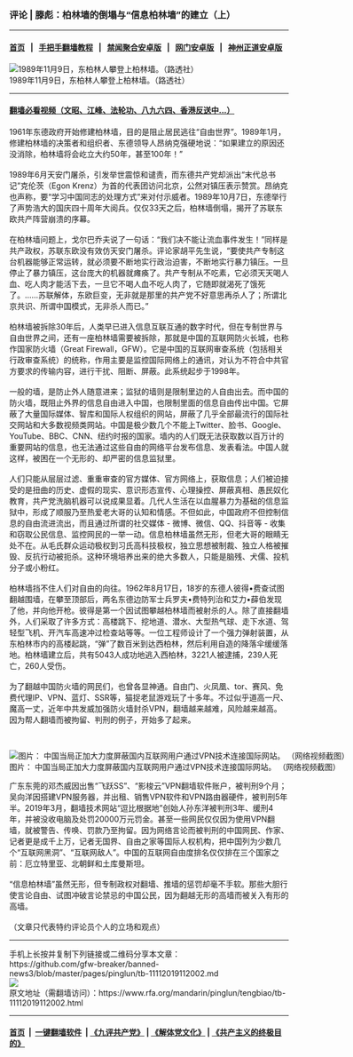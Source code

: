 ### 评论 | 滕彪：柏林墙的倒塌与“信息柏林墙”的建立（上）
------------------------

#### [首页](https://github.com/gfw-breaker/banned-news3/blob/master/README.md) &nbsp;&nbsp;|&nbsp;&nbsp; [手把手翻墙教程](https://github.com/gfw-breaker/guides/wiki) &nbsp;&nbsp;|&nbsp;&nbsp; [禁闻聚合安卓版](https://github.com/gfw-breaker/bn-android) &nbsp;&nbsp;|&nbsp;&nbsp; [网门安卓版](https://github.com/oGate2/oGate) &nbsp;&nbsp;|&nbsp;&nbsp; [神州正道安卓版](https://github.com/SzzdOgate/update) 



<div id="headerimg">
 <img alt="1989年11月9日，东柏林人攀登上柏林墙。（路透社） " src="https://www.rfa.org/mandarin/pinglun/wangdan/wd-11042019112911.html/reuters_109161973_024564909.jpg/@@images/5bc9e35c-d56d-4c88-b721-14338430c25f.jpeg" title="1989年11月9日，东柏林人攀登上柏林墙。（路透社） "/>
 <div id="headerimgcontents">
  <div id="headerimgcaption">
   <span>
    1989年11月9日，东柏林人攀登上柏林墙。（路透社）
   </span>
   <!-- zoomattribute -->
  </div>
  <!-- headerimgcaption -->
 </div>
 <!-- headerimagecontents -->
</div>

<hr/>


#### [翻墙必看视频（文昭、江峰、法轮功、八九六四、香港反送中...）](https://github.com/gfw-breaker/banned-news3/blob/master/pages/links.md)

<div id="storytext">
 <div>
  <div class="slot_header">
  </div>
 </div>
 <p>
  1961年东德政府开始修建柏林墙，目的是阻止居民逃往“自由世界”。1989年1月，修建柏林墙的决策者和组织者、东德领导人昂纳克强硬地说：“如果建立的原因还没消除，柏林墙将会屹立大约50年，甚至100年！”
  <br/>
  <br/>
  1989年6月天安门屠杀，引发举世震惊和谴责，而东德共产党却派出“末代总书记”克伦茨（Egon Krenz）为首的代表团访问北京，公然对镇压表示赞赏。昂纳克也声称，要“学习中国同志的处理方式”来对付示威者。1989年10月7日，东德举行了声势浩大的国庆四十周年大阅兵。仅仅33天之后，柏林墙倒塌，揭开了苏联东欧共产阵营崩溃的序幕。
  <br/>
  <br/>
  在柏林墙问题上，戈尔巴乔夫说了一句话：“我们决不能让流血事件发生！”同样是共产政权，苏联东欧没有效仿天安门屠杀。评论家胡平先生说，“要使共产专制这台机器能够正常运转，就必须要不断地实行政治迫害，不断地实行暴力镇压。一旦停止了暴力镇压，这台庞大的机器就瘫痪了。共产专制从不吃素，它必须天天喝人血、吃人肉才能活下去，一旦它不喝人血不吃人肉了，它随即就渴死了饿死了。……苏联解体，东欧巨变，无非就是那里的共产党不好意思再杀人了；所谓北京共识、所谓中国模式，无非杀人而已。”
  <br/>
  <br/>
  柏林墙被拆除30年后，人类早已进入信息互联互通的数字时代，但在专制世界与自由世界之间，还有一座柏林墙需要被拆除，那就是中国的互联网防火长城，也称作国家防火墙（Great Firewall，GFW）。它是中国的互联网审查系统（包括相关行政审查系统）的统称，作用主要是监控国际网络上的通讯，对认为不符合中共官方要求的传输内容，进行干扰、阻断、屏蔽。此系统起步于1998年。
  <br/>
  <br/>
  一般的墙，是防止外人随意进来；监狱的墙则是限制里边的人自由出去。而中国的防火墙，既阻止外界的信息自由进入中国，也限制里面的信息自由传出中国。它屏蔽了大量国际媒体、智库和国际人权组织的网站，屏蔽了几乎全部最流行的国际社交网站和大多数视频类网站。中国是极少数几个不能上Twitter、脸书、Google、YouTube、BBC、CNN、纽约时报的国家。墙内的人们既无法获取数以百万计的重要网站的信息，也无法通过这些自由的网络平台发布信息、发表看法。中国人就这样，被困在一个无形的、却严密的信息监狱里。
  <br/>
  <br/>
  人们只能从层层过滤、重重审查的官方媒体、官方网络上，获取信息；人们被迫接受的是扭曲的历史、虚假的现实、意识形态宣传、心理操控、屏蔽真相、愚民奴化教育，共产党洗脑机器可以说成果显着。几代人生活在以血腥暴力为基础的信息监狱中，形成了顺服乃至热爱老大哥的认知和情感。不但如此，中国政府不但控制信息的自由流进流出，而且通过所谓的社交媒体 - 微博、微信、QQ、抖音等 - 收集和窃取公民信息、监控网民的一举一动。信息柏林墙虽然无形，但老大哥的眼睛无处不在。从毛氏群众运动极权到习氏高科技极权，独立思想被制裁、独立人格被摧毁、反抗行动被扼杀。这种环境培养出来的绝大多数人，只能是脑残、犬儒、投机分子或小粉红。
  <br/>
  <br/>
  柏林墙挡不住人们对自由的向往。1962年8月17日，18岁的东德人彼得•费查试图翻越围墙，在攀至顶部后，两名东德边防军士兵罗夫•费特列治和艾力•薛伯发现了他，并向他开枪。彼得是第一个因试图攀越柏林墙而被射杀的人。除了直接翻墙外，人们采取了许多方式：高楼跳下、挖地道、潜水、大型热气球、走下水道、驾轻型飞机、开汽车高速冲过检查站等等。一位工程师设计了一个强力弹射装置，从东柏林市内的高楼起跳，“弹”了数百米到达西柏林，然后利用自造的降落伞缓缓落地。柏林墙建立后，共有5043人成功地逃入西柏林，3221人被逮捕，239人死亡，260人受伤。
  <br/>
  <br/>
  为了翻越中国防火墙的网民们，也曾各显神通。自由门、火凤凰、tor、赛风、免费代理IP、VPN、蓝灯、SSR等，猫捉老鼠游戏玩了十多年。不过似乎道高一尺、魔高一丈，近年中共发威加强防火墙封杀VPN，翻墙越来越难，风险越来越高。因为帮人翻墙而被拘留、判刑的例子，开始多了起来。
 </p>
 <p>
  <br/>
  <div class="image-inline captioned" style="width:928px;">
   <div style="width:928px;">
    <img alt="图片： 中国当局正加大力度屏蔽国内互联网用户通过VPN技术连接国际网站。 （网络视频截图）" src="https://www.rfa.org/mandarin/yataibaodao/meiti/jz-01232015111205.html/jz.jpg" title="图片： 中国当局正加大力度屏蔽国内互联网用户通过VPN技术连接国际网站。 （网络视频截图）"/>
   </div>
   <div class="image-caption">
    <span style="width:928px;">
     图片： 中国当局正加大力度屏蔽国内互联网用户通过VPN技术连接国际网站。 （网络视频截图）
    </span>
    <span class="copyright">
    </span>
   </div>
  </div>
 </p>
 <p>
  广东东莞的邓杰威因出售“飞跃SS”、“影梭云”VPN翻墙软件账户，被判刑9个月；吴向洋因搭建VPN服务器，并出租、销售VPN软件和VPN路由器硬件，被判刑5年半。2019年3月，翻墙技术网站“逗比根据地”创始人孙东洋被判刑3年、缓刑4年，并被没收电脑及处罚20000万元罚金。甚至一些网民仅仅因为使用VPN翻墙，就被警告、传唤、罚款乃至拘留。因为网络言论而被判刑的中国网民、作家、记者更是成千上万，记者无国界、自由之家等国际人权机构，把中国列为少数几个“互联网黑洞”、“互联网敌人”。中国的互联网自由度排名仅仅排在三个国家之前：厄立特里亚、北朝鲜和土库曼斯坦。
  <br/>
  <br/>
  “信息柏林墙”虽然无形，但专制政权对翻墙、推墙的惩罚却毫不手软。那些大胆行使言论自由、试图冲破言论禁忌的中国公民，因为翻越无形的高墙而被关入有形的高墙。
  <br/>
  <br/>
  （文章只代表特约评论员个人的立场和观点）
 </p>
</div>

<hr/>
手机上长按并复制下列链接或二维码分享本文章：<br/>
https://github.com/gfw-breaker/banned-news3/blob/master/pages/pinglun/tb-11112019112002.md <br/>
<a href='https://github.com/gfw-breaker/banned-news3/blob/master/pages/pinglun/tb-11112019112002.md'><img src='https://github.com/gfw-breaker/banned-news3/blob/master/pages/pinglun/tb-11112019112002.md.png'/></a> <br/>
原文地址（需翻墙访问）：https://www.rfa.org/mandarin/pinglun/tengbiao/tb-11112019112002.html


------------------------
#### [首页](https://github.com/gfw-breaker/banned-news3/blob/master/README.md) &nbsp;|&nbsp; [一键翻墙软件](https://github.com/gfw-breaker/nogfw/blob/master/README.md) &nbsp;| [《九评共产党》](https://github.com/gfw-breaker/9ping.md/blob/master/README.md#九评之一评共产党是什么) | [《解体党文化》](https://github.com/gfw-breaker/jtdwh.md/blob/master/README.md) | [《共产主义的终极目的》](https://github.com/gfw-breaker/gczydzjmd.md/blob/master/README.md)


<img src='http://gfw-breaker.win/banned-news3/pages/pinglun/tb-11112019112002.md' width='0px' height='0px'/>